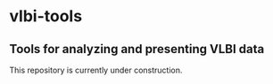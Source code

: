 # vlbi-tools

## Tools for analyzing and presenting VLBI data

This repository is currently under construction.
